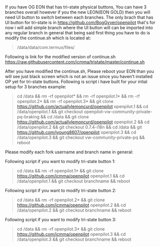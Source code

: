 If you have OG EON that has tri-state physical buttons, You can have 3 branches overall however if you the new LEON(EON GOLD) then you will need UI button to switch between each branches. The only brach that has UI button for tri-state is in https://github.com/BogGyver/openpilot  that's for now i will add simple branch where the UI button will can be imported into any regular branch in general that being said first thing you have to do is modify the continue.sh which is located at:

> /data/data/com.termux/files/

Following is link for the modified version of continue.sh
https://raw.githubusercontent.com/icmma/tristate/master/continue.sh

After you have modified the continue.sh, Please reboot your EON than you will see just black screen which is not an issue since you haven't installed OP yet for tri-state buttons. Following is script i have built for your intial setup for 3 branches example:

> cd /data && rm -rf openpilot* && rm -rf openpilot.1* && rm -rf openpilot.2* && rm -rf openpilot.3* && git clone https://github.com/actuallylemoncurd/openpilot openpilot.1 && cd /data/openpilot.1 && git checkout openpilot-vw-community-private-pq-braking && cd /data && git clone https://github.com/actuallylemoncurd/openpilot openpilot.2 && cd /data/openpilot.2 && git checkout 0.7.4-i18n && cd /data && git https://github.com/jyoung8607/openpilot openpilot.3 && cd /data/openpilot.3 && git checkout vw-community-private-pq && reboot

Please modify each fork username and branch name in general:

Following script if you want to modify tri-state button 1:

> cd /data && rm -rf openpilot.1* && git clone https://github.com/icmma/openpilot openpilot.1 && cd /data/openpilot.1 && git checkout branchname && reboot

Following script if you want to modify tri-state button 2:

> cd /data && rm -rf openpilot.2* && git clone https://github.com/icmma/openpilot openpilot.2 && cd /data/openpilot.2 && git checkout branchname && reboot

Following script if you want to modify tri-state button 3:

> cd /data && rm -rf openpilot.3* && git clone https://github.com/icmma/openpilot openpilot.3 && cd /data/openpilot.3 && git checkout branchname && reboot



